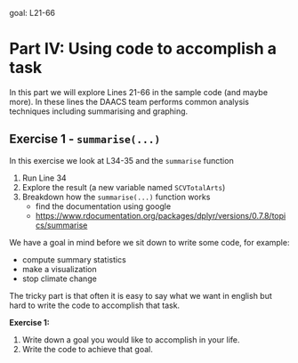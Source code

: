 
goal: L21-66

# Part IV: Using code to accomplish a task
In this part we will explore Lines 21-66 in the sample code (and maybe more). In these lines the DAACS team performs common analysis techniques including summarising and graphing.

## Exercise 1 - `summarise(...)`
In this exercise we look at L34-35 and the `summarise` function
1. Run Line 34
2. Explore the result (a new variable named `SCVTotalArts`)
3. Breakdown how the `summarise(...)` function works
    * find the documentation using google
    * https://www.rdocumentation.org/packages/dplyr/versions/0.7.8/topics/summarise






We have a goal in mind before we sit down to write some code, for example:
* compute summary statistics
* make a visualization
* stop climate change

The tricky part is that often it is easy to say what we want in english but hard to write the code to accomplish that task.

**Exercise 1:**
1. Write down a goal you would like to accomplish in your life.
2. Write the code to achieve that goal.

